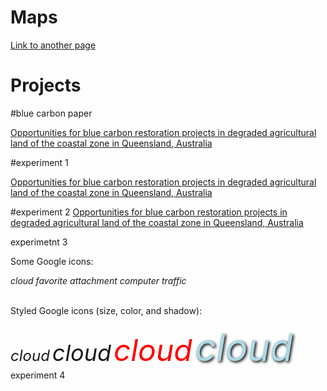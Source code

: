 



# Maps
<p>
    <a href="./map1.html">Link to another page</a>
</p>

# Projects
#blue carbon paper
<p>
    <a href="https://link.springer.com/content/pdf/10.1007/s10113-022-02013-y.pdf">Opportunities for blue carbon restoration projects in degraded
agricultural land of the coastal zone in Queensland, Australia</a>
</p>

#experiment 1
<p>
<a href="https://link.springer.com/content/pdf/10.1007/s10113-022-02013-y.pdf">Opportunities for blue carbon restoration projects in degraded
agricultural land of the coastal zone in Queensland, Australia</a>
</p>

#experiment 2
<a href="https://link.springer.com/content/pdf/10.1007/s10113-022-02013-y.pdf">Opportunities for blue carbon restoration projects in degraded
agricultural land of the coastal zone in Queensland, Australia</a>

experimetnt 3

<html>
<head>
<meta name="viewport" content="width=device-width, initial-scale=1">
<link rel="stylesheet" href="https://fonts.googleapis.com/icon?family=Material+Icons">
</head>
<body>


<p>Some Google icons:</p>
<i class="material-icons">cloud</i>
<i class="material-icons">favorite</i>
<i class="material-icons">attachment</i>
<i class="material-icons">computer</i>
<i class="material-icons">traffic</i>
<br><br>

<p>Styled Google icons (size, color, and shadow):</p>
<i class="material-icons" style="font-size:24px;">cloud</i>
<i class="material-icons" style="font-size:36px;">cloud</i>
<i class="material-icons" style="font-size:48px;color:red;">cloud</i>
<i class="material-icons" style="font-size:60px;color:lightblue;text-shadow:2px 2px 4px #000000;">cloud</i>
experiment 4

</body>
</html> 
